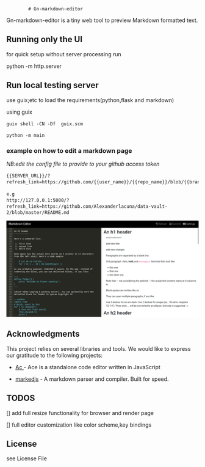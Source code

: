 
            # Gn-markdown-editor

Gn-markdown-editor  is a tiny web tool to preview Markdown formatted text.



##  Running only the UI
for quick setup without server processing run

python -m http.server





## Run local testing server

use guix;etc to load the requirements(python,flask and markdown)

using guix

```
guix shell -CN -Df  guix.scm

```
```
python -m main

```



### example on how to edit a markdown page

*NB:edit the config file to provide to your github access token*


```
{{SERVER_URL}}/?refresh_link=https://github.com/{{user_name}}/{{repo_name}}/blob/{{branch}}/{{file_name}}

e.g 
http://127.0.0.1:5000/?refresh_link=https://github.com/Alexanderlacuna/data-vault-2/blob/master/README.md

```


![Demo](preview.png)



## Acknowledgments

This project relies on several  libraries and tools. We would like to express our gratitude to the following  projects:


- [Ac ](https://github.com/ajaxorg/ace) - Ace is a standalone code editor written in JavaScript

- [markedjs](https://marked.js.org/) - A markdown parser and compiler. Built for speed.




## TODOS

[] add full resize functionality for browser and render page

[] full editor customization like color scheme,key bindings 




## License
see License File


